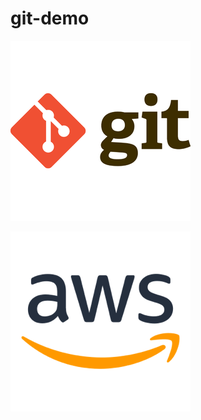 # git-demo

![git-logo](https://raw.githubusercontent.com/github/explore/80688e429a7d4ef2fca1e82350fe8e3517d3494d/topics/git/git.png)


![aws-logo](aws.png)
